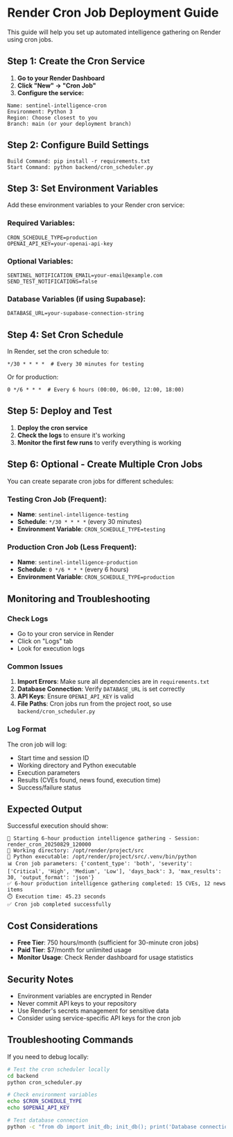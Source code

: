 # Render Cron Job Deployment Guide

This guide will help you set up automated intelligence gathering on Render using cron jobs.

## Step 1: Create the Cron Service

1. **Go to your Render Dashboard**
2. **Click "New" → "Cron Job"**
3. **Configure the service:**

```
Name: sentinel-intelligence-cron
Environment: Python 3
Region: Choose closest to you
Branch: main (or your deployment branch)
```

## Step 2: Configure Build Settings

```
Build Command: pip install -r requirements.txt
Start Command: python backend/cron_scheduler.py
```

## Step 3: Set Environment Variables

Add these environment variables to your Render cron service:

### Required Variables:
```
CRON_SCHEDULE_TYPE=production
OPENAI_API_KEY=your-openai-api-key
```

### Optional Variables:
```
SENTINEL_NOTIFICATION_EMAIL=your-email@example.com
SEND_TEST_NOTIFICATIONS=false
```

### Database Variables (if using Supabase):
```
DATABASE_URL=your-supabase-connection-string
```

## Step 4: Set Cron Schedule

In Render, set the cron schedule to:
```
*/30 * * * *  # Every 30 minutes for testing
```

Or for production:
```
0 */6 * * *  # Every 6 hours (00:00, 06:00, 12:00, 18:00)
```

## Step 5: Deploy and Test

1. **Deploy the cron service**
2. **Check the logs** to ensure it's working
3. **Monitor the first few runs** to verify everything is working

## Step 6: Optional - Create Multiple Cron Jobs

You can create separate cron jobs for different schedules:

### Testing Cron Job (Frequent):
- **Name**: `sentinel-intelligence-testing`
- **Schedule**: `*/30 * * * *` (every 30 minutes)
- **Environment Variable**: `CRON_SCHEDULE_TYPE=testing`

### Production Cron Job (Less Frequent):
- **Name**: `sentinel-intelligence-production`
- **Schedule**: `0 */6 * * *` (every 6 hours)
- **Environment Variable**: `CRON_SCHEDULE_TYPE=production`

## Monitoring and Troubleshooting

### Check Logs
- Go to your cron service in Render
- Click on "Logs" tab
- Look for execution logs

### Common Issues

1. **Import Errors**: Make sure all dependencies are in `requirements.txt`
2. **Database Connection**: Verify `DATABASE_URL` is set correctly
3. **API Keys**: Ensure `OPENAI_API_KEY` is valid
4. **File Paths**: Cron jobs run from the project root, so use `backend/cron_scheduler.py`

### Log Format
The cron job will log:
- Start time and session ID
- Working directory and Python executable
- Execution parameters
- Results (CVEs found, news found, execution time)
- Success/failure status

## Expected Output

Successful execution should show:
```
🔄 Starting 6-hour production intelligence gathering - Session: render_cron_20250829_120000
📁 Working directory: /opt/render/project/src
🐍 Python executable: /opt/render/project/src/.venv/bin/python
📊 Cron job parameters: {'content_type': 'both', 'severity': ['Critical', 'High', 'Medium', 'Low'], 'days_back': 3, 'max_results': 30, 'output_format': 'json'}
✅ 6-hour production intelligence gathering completed: 15 CVEs, 12 news items
⏱️ Execution time: 45.23 seconds
✅ Cron job completed successfully
```

## Cost Considerations

- **Free Tier**: 750 hours/month (sufficient for 30-minute cron jobs)
- **Paid Tier**: $7/month for unlimited usage
- **Monitor Usage**: Check Render dashboard for usage statistics

## Security Notes

- Environment variables are encrypted in Render
- Never commit API keys to your repository
- Use Render's secrets management for sensitive data
- Consider using service-specific API keys for the cron job

## Troubleshooting Commands

If you need to debug locally:

```bash
# Test the cron scheduler locally
cd backend
python cron_scheduler.py

# Check environment variables
echo $CRON_SCHEDULE_TYPE
echo $OPENAI_API_KEY

# Test database connection
python -c "from db import init_db; init_db(); print('Database connection successful')"
```
